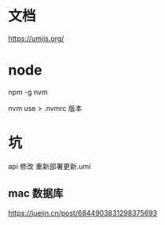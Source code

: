 # 文档

https://umijs.org/

# node

npm -g nvm

nvm use > .nvmrc 版本

# 坑

api 修改 重新部署更新.umi

## mac 数据库

https://juejin.cn/post/6844903831298375693
